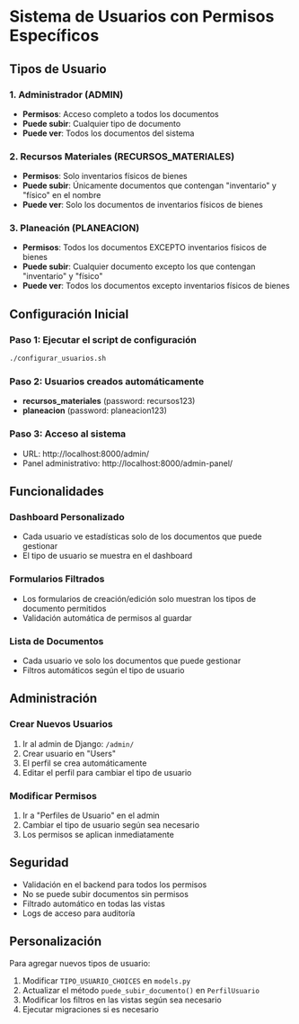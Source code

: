 # Sistema de Usuarios con Permisos Específicos

## Tipos de Usuario

### 1. Administrador (ADMIN)
- **Permisos**: Acceso completo a todos los documentos
- **Puede subir**: Cualquier tipo de documento
- **Puede ver**: Todos los documentos del sistema

### 2. Recursos Materiales (RECURSOS_MATERIALES)
- **Permisos**: Solo inventarios físicos de bienes
- **Puede subir**: Únicamente documentos que contengan "inventario" y "físico" en el nombre
- **Puede ver**: Solo los documentos de inventarios físicos de bienes

### 3. Planeación (PLANEACION)
- **Permisos**: Todos los documentos EXCEPTO inventarios físicos de bienes
- **Puede subir**: Cualquier documento excepto los que contengan "inventario" y "físico"
- **Puede ver**: Todos los documentos excepto inventarios físicos de bienes

## Configuración Inicial

### Paso 1: Ejecutar el script de configuración
```bash
./configurar_usuarios.sh
```

### Paso 2: Usuarios creados automáticamente
- **recursos_materiales** (password: recursos123)
- **planeacion** (password: planeacion123)

### Paso 3: Acceso al sistema
- URL: http://localhost:8000/admin/
- Panel administrativo: http://localhost:8000/admin-panel/

## Funcionalidades

### Dashboard Personalizado
- Cada usuario ve estadísticas solo de los documentos que puede gestionar
- El tipo de usuario se muestra en el dashboard

### Formularios Filtrados
- Los formularios de creación/edición solo muestran los tipos de documento permitidos
- Validación automática de permisos al guardar

### Lista de Documentos
- Cada usuario ve solo los documentos que puede gestionar
- Filtros automáticos según el tipo de usuario

## Administración

### Crear Nuevos Usuarios
1. Ir al admin de Django: `/admin/`
2. Crear usuario en "Users"
3. El perfil se crea automáticamente
4. Editar el perfil para cambiar el tipo de usuario

### Modificar Permisos
1. Ir a "Perfiles de Usuario" en el admin
2. Cambiar el tipo de usuario según sea necesario
3. Los permisos se aplican inmediatamente

## Seguridad

- Validación en el backend para todos los permisos
- No se puede subir documentos sin permisos
- Filtrado automático en todas las vistas
- Logs de acceso para auditoría

## Personalización

Para agregar nuevos tipos de usuario:

1. Modificar `TIPO_USUARIO_CHOICES` en `models.py`
2. Actualizar el método `puede_subir_documento()` en `PerfilUsuario`
3. Modificar los filtros en las vistas según sea necesario
4. Ejecutar migraciones si es necesario